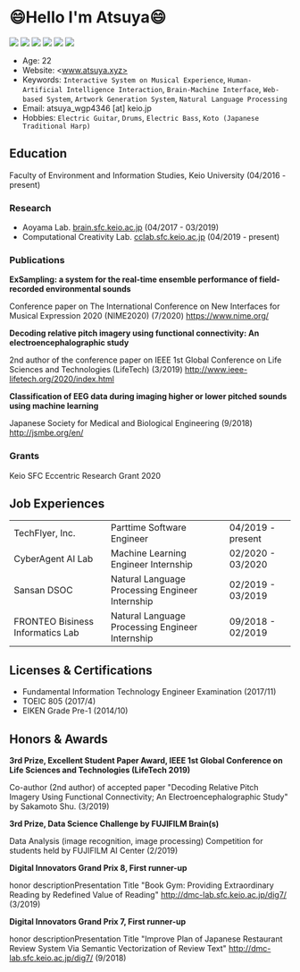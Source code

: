 <!--
**atsukoba/atsukoba** is a ✨ _special_ ✨ repository because its `README.md` (this file) appears on your GitHub profile.

Here are some ideas to get you started:

- 🔭 I’m currently working on ...
- 🌱 I’m currently learning ...
- 👯 I’m looking to collaborate on ...
- 🤔 I’m looking for help with ...
- 💬 Ask me about ...
- 📫 How to reach me: ...
- 😄 Pronouns: ...
- ⚡ Fun fact: ...
-->

# 😄Hello I'm Atsuya😄

[![](https://img.shields.io/badge/Check-Portfolio-ff3366)](https://github.com/atsukoba/atsukoba/blob/master/portfolio_202007.pdf)
[![](https://img.shields.io/badge/Listen-SoundCloud-orange)](https://soundcloud.com/atsu_jg43yr)
[![](https://img.shields.io/badge/Follow-Twitter-00acee)](https://twitter.com/atsuyakoba)
[![](https://img.shields.io/badge/Connect-Linkedin-0077b5)](https://www.linkedin.com/in/atsuyakobayashi/?locale=ja_JP)
[![](https://img.shields.io/badge/Connect-Wantedly-00a4bb)](https://www.wantedly.com/users/25859233)
[![](https://img.shields.io/badge/Research-GoogleScholar-888888)](https://scholar.google.com/citations?user=wk9-xH8AAAAJ&hl=ja)

- Age: 22
- Website: <www.atsuya.xyz>
- Keywords: `Interactive System on Musical Experience`, `Human-Artificial Intelligence Interaction`, `Brain-Machine Interface`, `Web-based System`, `Artwork Generation System`, `Natural Language Processing`
- Email: atsuya_wgp4346 [at] keio.jp
- Hobbies: `Electric Guitar`, `Drums`, `Electric Bass`, `Koto (Japanese Traditional Harp)`

## Education

Faculty of Environment and Information Studies, Keio University (04/2016 - present)

### Research

- Aoyama Lab. [brain.sfc.keio.ac.jp](https://brain.sfc.keio.ac.jp) (04/2017 - 03/2019)
- Computational Creativity Lab. [cclab.sfc.keio.ac.jp](https://cclab.sfc.keio.ac.jp) (04/2019 - present)

### Publications

**ExSampling: a system for the real-time ensemble performance of field-recorded environmental sounds**

Conference paper on The International Conference on New Interfaces for Musical Expression 2020 (NIME2020) (7/2020) <https://www.nime.org/>

**Decoding relative pitch imagery using functional connectivity: An electroencephalographic study**

2nd author of the conference paper on IEEE 1st Global Conference on Life Sciences and Technologies (LifeTech) (3/2019) <http://www.ieee-lifetech.org/2020/index.html>

**Classification of EEG data during imaging higher or lower pitched sounds using machine learning**

Japanese Society for Medical and Biological Engineering (9/2018) <http://jsmbe.org/en/>

### Grants

Keio SFC Eccentric Research Grant 2020

## Job Experiences

||||
|:--|:--|:--|
|TechFlyer, Inc.| Parttime Software Engineer|04/2019 - present|
|CyberAgent AI Lab| Machine Learning Engineer Internship |02/2020 - 03/2020|
|Sansan DSOC| Natural Language Processing Engineer Internship|02/2019 - 03/2019|
|FRONTEO Bisiness Informatics Lab|Natural Language Processing Engineer Internship|09/2018 - 02/2019|

## Licenses & Certifications

- Fundamental Information Technology Engineer Examination (2017/11)
- TOEIC 805 (2017/4)
- EIKEN Grade Pre-1 (2014/10)

## Honors & Awards

**3rd Prize, Excellent Student Paper Award, IEEE 1st Global Conference on Life Sciences and Technologies (LifeTech 2019)**

Co-author (2nd author) of accepted paper "Decoding Relative Pitch Imagery Using Functional Connectivity; An Electroencephalographic Study" by Sakamoto Shu. (3/2019)

**3rd Prize, Data Science Challenge by FUJIFILM Brain(s)**

Data Analysis (image recognition, image processing) Competition for students held by FUJIFILM AI Center (2/2019)

**Digital Innovators Grand Prix 8, First runner-up**

honor descriptionPresentation Title "Book Gym: Providing Extraordinary Reading by Redefined Value of Reading" <http://dmc-lab.sfc.keio.ac.jp/dig7/> (3/2019)

**Digital Innovators Grand Prix 7, First runner-up**

honor descriptionPresentation Title "Improve Plan of Japanese Restaurant Review System Via Semantic Vectorization of Review Text" <http://dmc-lab.sfc.keio.ac.jp/dig7/> (9/2018)
